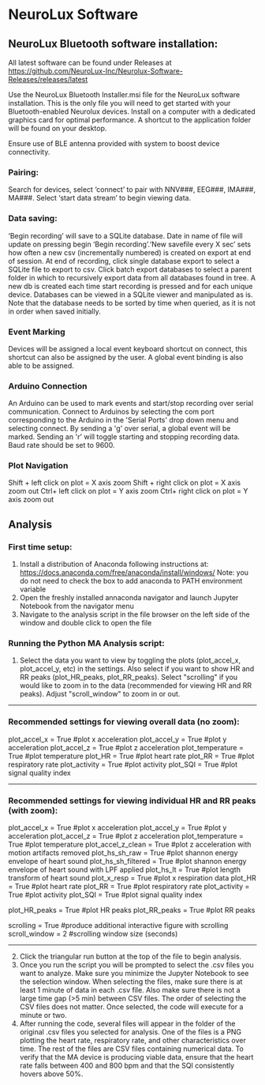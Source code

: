 # NeuroLux Software
## NeuroLux Bluetooth software installation:
All latest software can be found under Releases at https://github.com/NeuroLux-Inc/Neurolux-Software-Releases/releases/latest

Use the NeuroLux Bluetooth Installer.msi file for the NeuroLux software installation. This is the only file you will need to get started with your Bluetooth-enabled Neurolux devices. Install on a computer with a dedicated graphics card for optimal performance. A shortcut to the application folder will be found on your desktop.

Ensure use of BLE antenna provided with system to boost device connectivity.

### Pairing:
Search for devices, select ‘connect’ to pair with NNV###, EEG###, IMA###, MA###. Select ‘start data stream’ to begin viewing data.

### Data saving:
‘Begin recording’ will save to a SQLite database. Date in name of file will update on pressing begin ‘Begin recording’.‘New savefile every X sec’ sets how often a new csv (incrementally numbered) is created on export at end of session. At end of recording, click single database export to select a SQLite file to export to csv. Click batch export databases to select a parent folder in which to recursively export data from all databases found in tree. A new db is created each time start recording is pressed and for each unique device. Databases can be viewed in a SQLite viewer and manipulated as is. Note that the database needs to be sorted by time when queried, as it is not in order when saved initially. 

### Event Marking
Devices will be assigned a local event keyboard shortcut on connect, this shortcut can also be assigned by the user. A global event binding is also able to be assigned.

### Arduino Connection
An Arduino can be used to mark events and start/stop recording over serial communication. Connect to Arduinos by selecting the com port corresponding to the Arduino in the 'Serial Ports' drop down menu and selecting connect. By sending a 'g' over serial, a global event will be marked. Sending an 'r' will toggle starting and stopping recording data. Baud rate should be set to 9600.

### Plot Navigation
Shift + left click on plot = X axis zoom
Shift + right click on plot = X axis zoom out
Ctrl+ left click on plot = Y axis zoom
Ctrl+ right click on plot = Y axis zoom out

## Analysis

### First time setup:
1. Install a distribution of Anaconda following instructions at: https://docs.anaconda.com/free/anaconda/install/windows/
   Note: you do not need to check the box to add anaconda to PATH environment variable
2. Open the freshly installed annaconda navigator and launch Jupyter Notebook from the navigator menu
3. Navigate to the analysis script in the file browser on the left side of the window and double click to open the file

### Running the Python MA Analysis script:
1. Select the data you want to view by toggling the plots (plot_accel_x, plot_accel_y, etc) in the settings. Also select if you want to show HR and RR peaks (plot_HR_peaks, plot_RR_peaks). Select "scrolling" if you would like to zoom in to the data (recommended for viewing HR and RR peaks). Adjust "scroll_window" to zoom in or out. 

-------------------------------------------------------------------------------------------------

### Recommended settings for viewing overall data (no zoom):
plot_accel_x = True                 #plot x acceleration
plot_accel_y = True                 #plot y acceleration
plot_accel_z = True                 #plot z acceleration
plot_temperature = True             #plot temperature
plot_HR = True                      #plot heart rate
plot_RR = True                      #plot respiratory rate
plot_activity = True                #plot activity
plot_SQI = True 		    #plot signal quality index

-------------------------------------------------------------------------------------------------

### Recommended settings for viewing individual HR and RR peaks (with zoom):
plot_accel_x = True                 #plot x acceleration
plot_accel_y = True                 #plot y acceleration
plot_accel_z = True                 #plot z acceleration
plot_temperature = True             #plot temperature
plot_accel_z_clean = True           #plot z acceleration with motion artifacts removed
plot_hs_sh_raw = True               #plot shannon energy envelope of heart sound
plot_hs_sh_filtered = True          #plot shannon energy envelope of heart sound with LPF applied
plot_hs_lt = True                   #plot length transform of heart sound
plot_x_resp = True                  #plot x respiration data
plot_HR = True                      #plot heart rate
plot_RR = True                      #plot respiratory rate
plot_activity = True                #plot activity
plot_SQI = True                     #plot signal quality index

plot_HR_peaks = True                #plot HR peaks
plot_RR_peaks = True                #plot RR peaks

scrolling = True                    #produce additional interactive figure with scrolling 
scroll_window = 2                   #scrolling window size (seconds)

-------------------------------------------------------------------------------------------------

2. Click the triangular run button at the top of the file to begin analysis. 
3. Once you run the script you will be prompted to select the .csv files you want to analyze. Make sure you minimize the Jupyter Notebook to see the selection window. When selecting the files, make sure there is at least 1 minute of data in each .csv file. Also make sure there is not a large time gap (>5 min) between CSV files. The order of selecting the CSV files does not matter. Once selected, the code will execute for a minute or two.
4. After running the code, several files will appear in the folder of the original .csv files you selected for analysis. One of the files is a PNG plotting the heart rate, respiratory rate, and other characteristics over time. The rest of the files are CSV files containing numerical data. To verify that the MA device is producing viable data, ensure that the heart rate falls between 400 and 800 bpm and that the SQI consistently hovers above 50%. 
